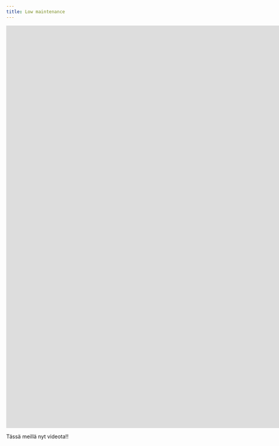 ```yaml
---
title: Low maintenance
---
```


<iframe src="https://player.vimeo.com/video/259411563?title=0&byline=0&portrait=0" width="1920" height="1080" frameborder="0" allow="autoplay; fullscreen" allowfullscreen data-uk-responsive></iframe>

Tässä meillä nyt videota!!
